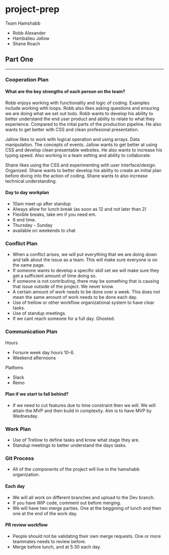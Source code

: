 # project-prep

Team Hamshabb
- Robb Alexander
- Hambalieu Jallow
- Shane Roach





## Part One
---


### Cooperation Plan

#### What are the key strengths of each person on the team?

Robb enjoys working with functionality and logic of coding. Examples include working with loops. Robb also likes asking questions and ensuring we are doing what we set out todo. Robb wants to develop his ability to better understand the end user product and ability to relate to what they experience. Compared to the intial parts of the production pipeline. He also wants to get better with CSS and clean profesional presentation.

Jallow likes to work with logical operation and using arrays. Data manipulation. The concepts of events. Jallow wants to get better at using CSS and develop clean presentable websites. He also wants to increase his typing speed. Also working in a team setting and ability to collaborate.

Shane likes using the CSS and experimenting with user interface/design. Organized. Shane wants to better develop his ability to create an initial plan before diving into the action of coding. Shane wants to also increase technical understanding.


#### Day to day workplan

- 10am meet up after standup
- Always allow for lunch break (as soon as 12 and not later than 2)
- Flexible breaks, take em if you need em.
- 6 end time.
- Thursday - Sunday
- available on weekends to chat

### Conflict Plan

- When a conflict arises, we will put everything that we are doing down and talk about the issue as a team. This will make sure everyone is on the same page. 
- If someone wants to develop a specific skill set we will make sure they get a sufficient amount of time doing so.
- If someone is not contributing, there may be something that is causing that issue outside of the project. We never know.
- A certain amount of work needs to be done over a week. This does not mean the same amount of work needs to be done each day.
- Use of trellow or other workflow organizational system to have clear tasks.
- Use of standup meetings.
- If we cant reach someone for a full day. Ghosted.

### Communication Plan

Hours
- Forsure week day hours 10-6.
- Weekend afternoons

Platfoms
- Slack
- Remo

#### Plan if we start to fall behind?

- If we need to cut features due to time constraint then we will. We will attain the MVP and then build in complexity. Aim is to have MVP by Wednesday.


### Work Plan

- Use of Trellow to define tasks and know what stage they are.
- Standup meetings to better understand the days tasks.

### Git Process

- All of the components of the project will live in the hamshabb organization.


#### Each day

- We will all work on different branches and upload to the Dev branch.
- If you have WIP code, comment out before merging.
- We will have two merge parties. One at the beggining of lunch and then one at the end of the work day.

#### PR review workflow

- People should not be validating their own merge requests. One or more teammates needs to review before.
- Merge before lunch, and at 5:30 each day.
